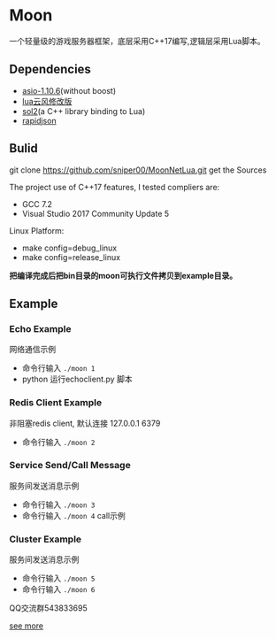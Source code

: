 ﻿# Moon
一个轻量级的游戏服务器框架，底层采用C++17编写,逻辑层采用Lua脚本。

## Dependencies
- [asio-1.10.6](https://github.com/chriskohlhoff/asio)(without boost)
- [lua云风修改版](https://github.com/cloudwu/skynet/tree/master/3rd/lua) 
- [sol2](https://github.com/ThePhD/sol2)(a C++ library binding to Lua)
- [rapidjson](https://github.com/Tencent/rapidjson)
## Bulid

git clone <https://github.com/sniper00/MoonNetLua.git> get the Sources

The project use of C++17 features, I tested compliers are: 
- GCC 7.2
- Visual Studio 2017 Community Update 5

Linux Platform: 
- make config=debug_linux
- make config=release_linux

**把编译完成后把bin目录的moon可执行文件拷贝到example目录。**

## Example

### Echo Example
网络通信示例
- 命令行输入 `./moon 1`
- python 运行echoclient.py 脚本

### Redis Client Example
非阻塞redis client, 默认连接 127.0.0.1 6379
- 命令行输入 `./moon 2`

### Service Send/Call Message
服务间发送消息示例
- 命令行输入 `./moon 3`
- 命令行输入 `./moon 4` call示例

### Cluster Example
服务间发送消息示例
- 命令行输入 `./moon 5`
- 命令行输入 `./moon 6`

QQ交流群543833695

[see more](https://github.com/sniper00/MoonNetLua/wiki)